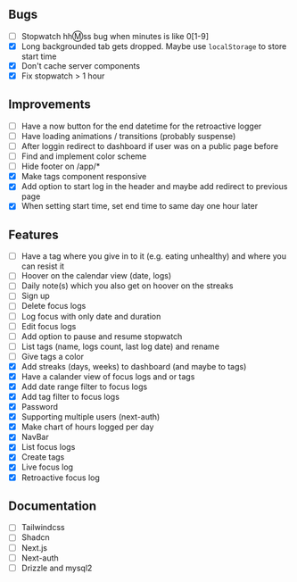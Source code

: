 ## Bugs

- [ ] Stopwatch hh:m:ss bug when minutes is like 0[1-9]
- [x] Long backgrounded tab gets dropped. Maybe use `localStorage` to store start time
- [x] Don't cache server components
- [x] Fix stopwatch > 1 hour

## Improvements

- [ ] Have a now button for the end datetime for the retroactive logger
- [ ] Have loading animations / transitions (probably suspense)
- [ ] After loggin redirect to dashboard if user was on a public page before
- [ ] Find and implement color scheme
- [ ] Hide footer on /app/\*
- [x] Make tags component responsive
- [x] Add option to start log in the header and maybe add redirect to previous page
- [x] When setting start time, set end time to same day one hour later

## Features

- [ ] Have a tag where you give in to it (e.g. eating unhealthy) and where you can resist it
- [ ] Hoover on the calendar view (date, logs)
- [ ] Daily note(s) which you also get on hoover on the streaks
- [ ] Sign up
- [ ] Delete focus logs
- [ ] Log focus with only date and duration
- [ ] Edit focus logs
- [ ] Add option to pause and resume stopwatch
- [ ] List tags (name, logs count, last log date) and rename
- [ ] Give tags a color
- [x] Add streaks (days, weeks) to dashboard (and maybe to tags)
- [x] Have a calander view of focus logs and or tags
- [x] Add date range filter to focus logs
- [x] Add tag filter to focus logs
- [x] Password
- [x] Supporting multiple users (next-auth)
- [x] Make chart of hours logged per day
- [x] NavBar
- [x] List focus logs
- [x] Create tags
- [x] Live focus log
- [x] Retroactive focus log

## Documentation

- [ ] Tailwindcss
- [ ] Shadcn
- [ ] Next.js
- [ ] Next-auth
- [ ] Drizzle and mysql2
